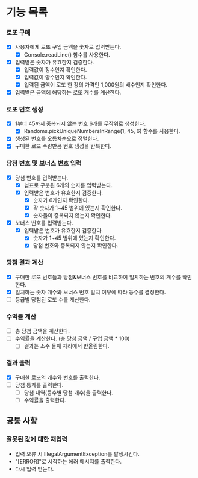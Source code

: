 # 기능 목록

### 로또 구매

- [x] 사용자에게 로또 구입 금액을 숫자로 입력받는다.
    - [x] Console.readLine() 함수를 사용한다.
- [x] 입력받은 숫자가 유효한지 검증한다.
    - [x] 입력값이 정수인지 확인한다.
    - [x] 입력값이 양수인지 확인한다.
    - [x] 입력된 금액이 로또 한 장의 가격인 1,000원의 배수인지 확인한다.
- [x] 입력받은 금액에 해당하는 로또 개수를 계산한다.

### 로또 번호 생성

- [x] 1부터 45까지 중복되지 않는 번호 6개를 무작위로 생성한다.
    - [x] Randoms.pickUniqueNumbersInRange(1, 45, 6) 함수를 사용한다.
- [x] 생성된 번호를 오름차순으로 정렬한다.
- [x] 구매한 로또 수량만큼 번호 생성을 반복한다.

### 당첨 번호 및 보너스 번호 입력

- [x] 당첨 번호를 입력받는다.
    - [x] 쉼표로 구분된 6개의 숫자를 입력받는다.
    - [x] 입력받은 번호가 유효한지 검증한다.
        - [x] 숫자가 6개인지 확인한다.
        - [x] 각 숫자가 1~45 범위에 있는지 확인한다.
        - [x] 숫자들이 중복되지 않는지 확인한다.
- [x] 보너스 번호를 입력받는다.
    - [x] 입력받은 번호가 유효한지 검증한다.
        - [x] 숫자가 1~45 범위에 있는지 확인한다.
        - [x] 당첨 번호와 중복되지 않는지 확인한다.

### 당첨 결과 계산

- [x] 구매한 로또 번호들과 당첨&보너스 번호를 비교하여 일치하는 번호의 개수를 확인한다.
- [x] 일치하는 숫자 개수와 보너스 번호 일치 여부에 따라 등수를 결정한다.
- [ ] 등급별 당첨된 로또 수를 계산한다.

### 수익률 계산

- [ ] 총 당첨 금액을 계산한다.
- [ ] 수익률을 계산한다. (총 당첨 금액 / 구입 금액 * 100)
    - [ ] 결과는 소수 둘째 자리에서 반올림한다.

### 결과 출력

- [x] 구매한 로또의 개수와 번호를 출력한다.
- [ ] 당첨 통계를 출력한다.
    - [ ] 당첨 내역(등수별 당첨 개수)을 출력한다.
    - [ ] 수익률을 출력한다.

## 공통 사항

### 잘못된 값에 대한 재입력

- 입력 오류 시 IllegalArgumentException를 발생시킨다.
- "[ERROR]"로 시작하는 에러 메시지를 출력한다.
- 다시 입력 받는다.
